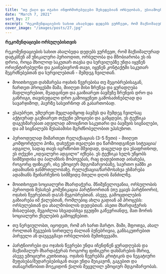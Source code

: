 ```yaml
---
title: "თუ ქალი და ოჯახი ინფორმირებულები შეხვდებიან ორსულობას, უსიამოვნების და გართულების პრევენცია შესაძლებელია"
date: "March 7, 2021"
sort_by: 27
excerpt: "რეკომენდაციების სახით ახალბედა დედებს ვურჩევთ, რომ მაქსიმალურად დატკბნენ ამ უნიკალური პერიოდით..."
cover_image: "/images/posts/27.jpg"
---
```


**რეკომენდაციები ორსულებისთვის**

რეკომენდაციების სახით ახალბედა დედებს ვურჩევთ, რომ მაქსიმალურად დატკბნენ ამ უნიკალური პერიოდით, ორსულობა და მშობიარობა ეს ის დროა, როცა მხოლოდ საკუთარ თავსა და სურვილებზე უნდა იყვნენ ორიენტირებულნი და გაინებივრონ თავი, იყვნენ კონტაქტში საკუთარ შეგრძნებებთან და სურვილებთან - შემდეგ ჩვილთან.

- მოითხოვეთ დახმარება ოჯახის წევრებისა თუ მეგობრებისაგან, ჩართეთ პროცესში მამა, მიიღეთ მისი ზრუნვა და ყურადღება მადლიერებით, შეადგინეთ და გაიზიარეთ ბავშვზე ზრუნვის დრო და განრიგი, თავისუფალი დრო გამოიყენეთ გამოსაძინებლად და სავარჯიშოდ, ჰაერზე სასეირნოდ ან გასართობად.

- ესაუბრეთ, უმღერეთ მუცლადმყოფ ბავშვს და შემდეგ ჩვილსაც აქტიურად გაუზიარეთ თქვენი ემოციები და განცდები, ეს ტექნიკა დაგეხმარებათ ადვილად ამოიცნოთ საკუთარი და ბავშვის სიგნალები, და ამ სიგნალებს შესაბამისი მგრძნობელობით უპასუხოთ.

- პერიოდულად მიმართეთ რელაქსაციას (3-5 წუთი) - მიიღეთ კომფორტული პოზა, დახუჭეთ თვალები და წარმოიდგინეთ სიტუაცია/ადგილი, სადაც თავს იგრძნობთ მშვიდად, დაცულად და უსაფრთხოდ, ეს თქვენი „იდეალური ადგილი“ იქნება. ეს ტექნიკა ხელს უწყობს სიმშვიდისა და ბალანსის მოპოვებას, რაც დადებითად აისახება, როგორც ფიზიკურ, ისე ემოციურ მდგომარეობაზე, საერთო ჯამში კი ადამიანის ჯანმრთელობაზე. რელაქსაცია/წარმოსახვა ეხმარება ადამიანს შეინარჩუნოს სიმშვიდე მთელი დღის მანძილზე.

- მოითხოვეთ სოციალური მხარდაჭერა. მნიშვნელოვანია, ორსულობის პერიოდის შესახებ კომუნიკაცია პარტნიორთან (თუ გყავს პარტნიორი), ოჯახის წევრებთან და/ან მეგობრებთან. ასევე, გამოცდილების გაზიარება იმ ქალებთან, რომლებიც ახლა გადიან ამ პროცესს: ორსულებთან და ახალშობილის დედებთან. ასეთი მხარდაჭერის მისაღებად, შეგიძლია სხვადასხვა ჯგუფში გაწევრიანდე, მათ შორის სოციალური ქსელების გამოყენებით.

- თუ ნერვიულობთ, იცოდეთ, რომ არ ხართ მარტო. შიში, შფოთვა, ახალ როლთან შეგუების სირთულე ძალიან ბუნებრივია, განსაკუთრებით პირველი ან დაუგეგმავი ორსულობის შემთხვევაში.

- პარტნიორები და ოჯახის წევრები უნდა იჩენდნენ ყურადღებას და მაქსიმალურ მხარდაჭერას როგორც ფიზიკური დახმარების მხრივ, ასევე ემოციური კუთხითაც. ოჯახის წევრებმა კრიტიკის და ნეგატიური შეფასება/შედარებებისგან თავი უნდა შეიკავონ, გაგებით და თანაგრძნობით მოეკიდონ ქალის შეცვლილ ემოციურ მდგომარეობას.
